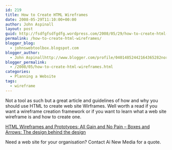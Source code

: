 ```yaml
---
id: 219
title: How to Create HTML Wireframes
date: 2008-05-29T11:10:00+00:00
author: John Aspinall
layout: post
guid: http://fsdfgfsdfgdfg.wordpress.com/2008/05/29/how-to-create-html-wireframes/
permalink: /how-to-create-html-wireframes/
blogger_blog:
  - johnswebtoolbox.blogspot.com
blogger_author:
  - John Aspinallhttp://www.blogger.com/profile/04014852442164365282noreply@blogger.com
blogger_permalink:
  - /2008/05/how-to-create-html-wireframes.html
categories:
  - Planning a Website
tags:
  - wireframe
---
```

Not a tool as such but a great article and guidelines of how and why you should use HTML to create web site Wirframes. Well worth a read if you want a wireframe creation framework or if you want to learn what a web site wireframe is and how to create one.

[HTML Wireframes and Prototypes: All Gain and No Pain &#8211; Boxes and Arrows: The design behind the design](http://www.boxesandarrows.com/view/html_wireframes_and_prototypes_all_gain_and_no_pain) 

<div class="blogger-post-footer">
  Need a web site for your organisation? Contact Ai New Media for a quote.
</div>